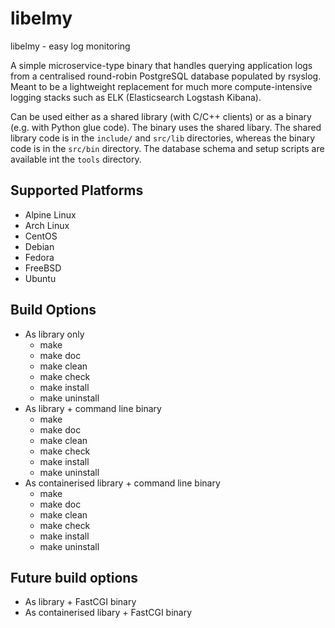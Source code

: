 # libelmy

libelmy - easy log monitoring

A simple microservice-type binary that handles querying application logs from a
centralised round-robin PostgreSQL database populated by rsyslog. Meant to be a
lightweight replacement for much more compute-intensive logging stacks such as
ELK (Elasticsearch Logstash Kibana).

Can be used either as a shared library (with C/C++ clients) or as a binary (e.g.
with Python glue code). The binary uses the shared libary. The shared library
code is in the `include/` and `src/lib` directories, whereas the binary code is
in the `src/bin` directory. The database schema and setup scripts are available
int the `tools` directory.


## Supported Platforms

  - Alpine Linux
  - Arch Linux
  - CentOS
  - Debian
  - Fedora
  - FreeBSD
  - Ubuntu

## Build Options

  - As library only
    - make
    - make doc
    - make clean
    - make check
    - make install
    - make uninstall
  - As library + command line binary
    - make
    - make doc
    - make clean
    - make check
    - make install
    - make uninstall
  - As containerised library + command line binary
    - make
    - make doc
    - make clean
    - make check
    - make install
    - make uninstall
    
## Future build options
  - As library + FastCGI binary
  - As containerised libary + FastCGI binary
